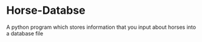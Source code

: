 # Horse-Databse
A python program which stores information that you input about horses into a database file
